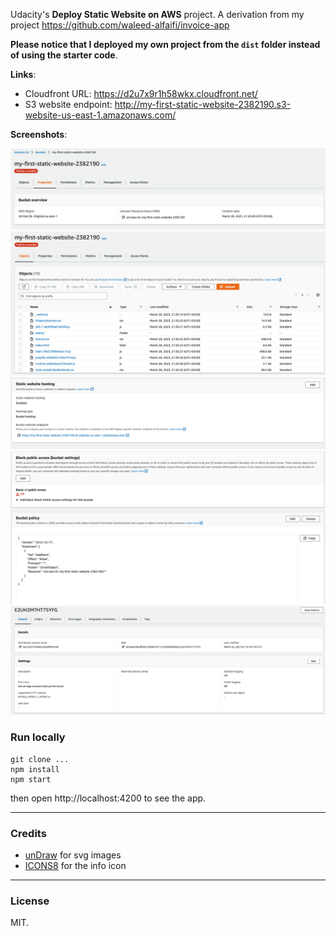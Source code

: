 Udacity's **Deploy Static Website on AWS** project. A derivation from my project https://github.com/waleed-alfaifi/invoice-app

**Please notice that I deployed my own project from the `dist` folder instead of using the starter code**.

**Links**:

- Cloudfront URL: https://d2u7x9r1h58wkx.cloudfront.net/
- S3 website endpoint: http://my-first-static-website-2382190.s3-website-us-east-1.amazonaws.com/

**Screenshots**:

![](./screenshots/s3-console.png)
![](./screenshots/s3-objects.png)
![](./screenshots/s3-static-hosting.png)
![](./screenshots/s3-bucket-policy.png)
![](./screenshots/cloudfront-console.png)

### Run locally

```
git clone ...
npm install
npm start
```

then open http://localhost:4200 to see the app.

---

### Credits

- [unDraw](https://undraw.co/) for svg images
- [ICONS8](https://icons8.com/) for the info icon

---

### License

MIT.
